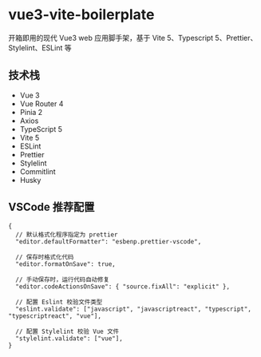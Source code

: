 # vue3-vite-boilerplate

开箱即用的现代 Vue3 web 应用脚手架，基于 Vite 5、Typescript 5、Prettier、Stylelint、ESLint 等

## 技术栈

- Vue 3
- Vue Router 4
- Pinia 2
- Axios
- TypeScript 5
- Vite 5
- ESLint
- Prettier
- Stylelint
- Commitlint
- Husky

## VSCode 推荐配置

```jsonc
{
  // 默认格式化程序指定为 prettier
  "editor.defaultFormatter": "esbenp.prettier-vscode",

  // 保存时格式化代码
  "editor.formatOnSave": true,

  // 手动保存时，运行代码自动修复
  "editor.codeActionsOnSave": { "source.fixAll": "explicit" },

  // 配置 Eslint 校验文件类型
  "eslint.validate": ["javascript", "javascriptreact", "typescript", "typescriptreact", "vue"],

  // 配置 Stylelint 校验 Vue 文件
  "stylelint.validate": ["vue"],
}
```
